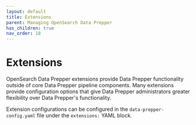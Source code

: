 ```yaml
---
layout: default
title: Extensions
parent: Managing OpenSearch Data Prepper
has_children: true
nav_order: 18
---
```


# Extensions

OpenSearch Data Prepper extensions provide Data Prepper functionality outside of core Data Prepper pipeline components.
Many extensions provide configuration options that give Data Prepper administrators greater flexibility over Data Prepper's functionality.

Extension configurations can be configured in the `data-prepper-config.yaml` file under the `extensions:` YAML block.

